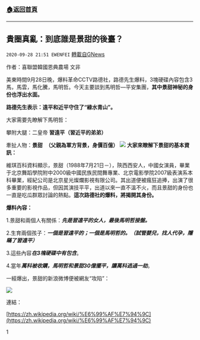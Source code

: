 ###  [:house:返回首頁](https://github.com/ourhimalayas/txt)
---

## 貴圈真亂：到底誰是景甜的後臺？
`2020-09-28 21:51 EWENFEI` [轉載自GNews](https://gnews.org/zh-hant/389510/)

作者：喜聯盟韓國恩典農場 文非

美東時間9月28日晚，爆料革命CCTV路德社，路德先生爆料，3塊硬碟內容包含3馬，馬雲，馬化騰，馬明哲。今天主要談到馬明哲—平安集團，**其中景甜神秘的身份也浮出水面。**

**路德先生表示：遠平和近平守住了“綠水青山”。**

大家需要先瞭解下馬明哲：

攀附大腿：二皇帝 **習遠平（習近平的弟弟）**

牽扯人物：**景甜**  **（父親為軍方背景，身價百億）**
![]()![](https://s3.amazonaws.com/gnews-media-offload/wp-content/uploads/2020/09/28212554/1-158.jpg)
**大家來瞭解下景甜的基本資訊：**

維琪百科資料顯示，景甜（1988年7月21日－），陝西西安人，中國女演員，畢業于北京舞蹈學院附中2000級中國民族民間舞專業、北京電影學院2007級表演系本科畢業，經紀公司是北京星光燦爛影視有限公司。其出道便被瘋狂追捧，出演了很多重要的影視作品，但因其演技平平，出道以來一直不溫不火，而且景甜的身份也一直是吃瓜群眾討論的熱點。**這次路德社的爆料，將揭開其身份。**

**爆料內容：**

1.景甜和兩個人有關係：***先是習遠平的女人，最後馬明哲接盤。***

2.生育兩個孩子：***一個是習遠平的；一個是馬明哲的。（試管嬰兒，找人代孕，隱瞞了習遠平）***

3.這些內容***在******3******塊硬碟中有包含***。

4.當年***萬科被收購，馬明哲和景甜30億擺平，讓萬科逃過一劫***。

一經爆出，景甜的新浪微博便被網友“攻陷”：

![]()![](https://s3.amazonaws.com/gnews-media-offload/wp-content/uploads/2020/09/28213724/image0-104.jpg)

連結：



[https://zh.wikipedia.org/wiki/%E6%99%AF%E7%94%9C](https://zh.wikipedia.org/wiki/%E6%99%AF%E7%94%9C)



1
